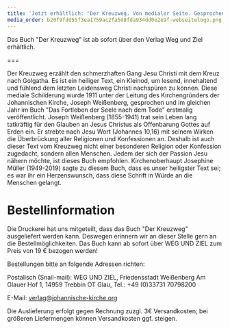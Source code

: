 ```yaml
---
title: 'Jetzt erhältlich: "Der Kreuzweg. Von medialer Seite. Gesprochen Gründonnerstag 1911."'
media_order: b20f9fdd55f3ea1759ac2fa5d8fda934dd0e2e9f-webseitelogo.png
---
```


Das Buch "Der Kreuzweg" ist ab sofort über den Verlag Weg und Ziel erhältlich.

===

Der Kreuzweg erzählt den schmerzhaften Gang Jesu Christi mit dem Kreuz nach Golgatha. Es ist ein heiliger Text, ein Kleinod, um lesend, innehaltend und fühlend dem letzten Leidensweg Christi nachspüren zu können. Diese mediale Schilderung wurde 1911 unter der Leitung des Kirchengründers der Johannischen Kirche, Joseph Weißenberg, gesprochen und im gleichen Jahr im Buch "Das Fortleben der Seele nach dem Tode" erstmalig veröffentlicht. Joseph Weißenberg (1855-1941) trat sein Leben lang tatkräftig für den Glauben an Jesus Christus als Offenbarung Gottes auf Erden ein. Er strebte nach Jesu Wort (Johannes 10,16) mit seinem Wirken die Überbrückung aller Religionen und Konfessionen an. Deshalb ist auch dieser Text vom Kreuzweg nicht einer besonderen Religion oder Konfession zugedacht, sondern allen Menschen. Jedem der sich der Passion Jesu nähern möchte, ist dieses Buch empfohlen. Kirchenoberhaupt Josephine Müller (1949-2019) sagte zu diesem Buch, dass es unser heiligster Text sei; es war ihr ein Herzenswunsch, dass diese Schrift in Würde an die Menschen gelangt.

# Bestellinformation
Die Druckerei hat uns mitgeteilt, dass das Buch "Der Kreuzweg" ausgeliefert werden kann. Deswegen erinnern wir an dieser Stelle gern an die Bestellmöglichkeiten. Das Buch kann ab sofort über WEG UND ZIEL zum Preis von 19 € bezogen werden! 

Bestellungen bitte an folgende Adressen richten:

Postalisch (Snail-mail): WEG UND ZIEL, 
Friedensstadt Weißenberg Am Glauer Hof 1, 
14959 Trebbin OT Glau, 
Tel.: +49 (0)33731 70798200

E-Mail: verlag@johannische-kirche.org

Die Auslieferung erfolgt gegen Rechnung zuzgl. 3€ Versandkosten; bei größeren Liefermengen können Versandkosten ggf. steigen.
